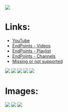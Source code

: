 ![](https://raw.githubusercontent.com/bromix/repository.bromix.storage/master/plugin.video.youtube/icon.png)
# **Links:**

* [YouTube](http://www.youtube.com)
* [EndPoints - Videos](https://github.com/bromix/plugin.video.youtube/wiki/EndPoints#videos)
* [EndPoints - Playlist](https://github.com/bromix/plugin.video.youtube/wiki/EndPoints#playlists)
* [EndPoints - Channels](https://github.com/bromix/plugin.video.youtube/wiki/EndPoints#channels)
* [Missing or not supported](https://github.com/bromix/plugin.video.youtube/wiki/Missing-or-Broken)

[![](https://www.paypalobjects.com/en_GB/i/btn/btn_donate_LG.gif)](https://goo.gl/U5oVOj) [![](https://www.paypalobjects.com/en_US/i/btn/btn_donate_LG.gif)](https://goo.gl/15V9TN) [![](https://www.paypalobjects.com/de_DE/i/btn/btn_donate_LG.gif)](https://goo.gl/oEjE9E) [![](https://pledgie.com/campaigns/29261.png?skin_name=chrome)](https://goo.gl/K4RZrZ) [![](https://raw.githubusercontent.com/bromix/repository.bromix.storage/master/flattr-badge-large.png)](http://flattr.com/thing/4196324) 

# **Images:**
![](http://i.imgur.com/W5UEby8.png)
![](http://i.imgur.com/rfqpIYC.png)
![](http://i.imgur.com/hoIuZ1K.png)
